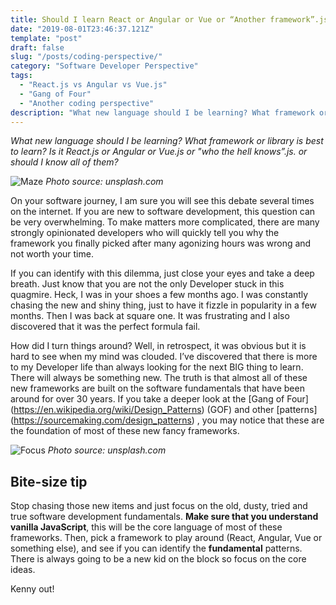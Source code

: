 ```yaml
---
title: Should I learn React or Angular or Vue or “Another framework”.js
date: "2019-08-01T23:46:37.121Z"
template: "post"
draft: false
slug: "/posts/coding-perspective/"
category: "Software Developer Perspective"
tags:
  - "React.js vs Angular vs Vue.js"
  - "Gang of Four"
  - "Another coding perspective"
description: "What new language should I be learning? What framework or library is best to learn? Is it React.js or Angular or Vue.js or "who the hell knows”.js. or should I know all of them?" 
---
```


*What new language should I be learning? What framework or library is best to learn? Is it React.js or Angular or Vue.js or "who the hell knows”.js. or should I know all of them?*

![Maze](/media/maze.jpg)
*Photo source: unsplash.com*

On your software journey, I am sure you will see this debate several times on the internet. If you are new to software development, this question can be very overwhelming. To make matters more complicated, there are many strongly opinionated developers who will quickly tell you why the framework you finally picked after many agonizing hours was wrong and not worth your time.  

If you can identify with this dilemma, just close your eyes and take a deep breath. Just know that you are not the only Developer stuck in this quagmire. Heck, I was in your shoes a few months ago. I was constantly chasing the new and shiny thing, just to have it fizzle in popularity in a few months. Then I was back at square one. It was frustrating and I also discovered that it was the perfect formula fail.

How did I turn things around? Well, in retrospect, it was obvious but it is hard to see when my mind was clouded.  I’ve discovered that there is more to my Developer life than always looking for the next BIG thing to learn. There will always be something new. The truth is that almost all of these new frameworks are built on the software fundamentals that have been around for over 30 years. If you take a deeper look at the [Gang of Four] (https://en.wikipedia.org/wiki/Design_Patterns) (GOF) and other [patterns] (https://sourcemaking.com/design_patterns) , you may notice that these are the foundation of most of these new fancy frameworks.

![Focus](/media/focus.jpg)
*Photo source: unsplash.com*

## Bite-size tip
Stop chasing those new items and just focus on the old, dusty, tried and true software development fundamentals. **Make sure that you understand vanilla JavaScript**, this will be the core language of most of these frameworks. Then, pick a framework to play around (React, Angular, Vue or something else), and see if you can identify the **fundamental** patterns. There is always going to be a new kid on the block so focus on the core ideas. 

Kenny out!